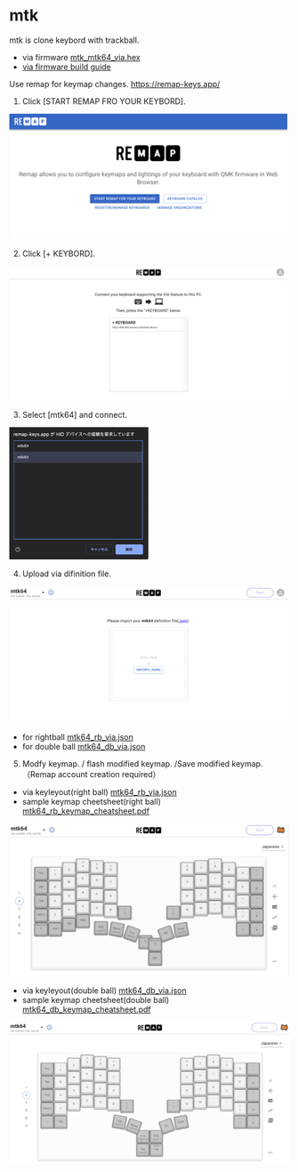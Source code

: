# mtk

mtk is clone keybord with trackball.

- via firmware  [mtk_mtk64_via.hex](mtk/mtk_mtk64_via.hex)
- [via firmware build guide](qmk_firmware/keyboards/mtk/)

Use remap for keymap changes.
https://remap-keys.app/

1. Click [START REMAP FRO YOUR KEYBORD].
<img width="500" src="mtk/remap_img/remap_1.png">

2. Click [+ KEYBORD].
<img width="500" src="mtk/remap_img/remap_2.png">

3. Select [mtk64] and connect.
<img width="250" src="mtk/remap_img/remap_3.png">

4. Upload via difinition file.
<img width="500" src="mtk/remap_img/remap_4.png">

- for rightball [mtk64_rb_via.json](mtk/mtk64_via.json)
- for double ball [mtk64_db_via.json](mtk/mtk64_db_via.json)

5. Modfy keymap. / flash modified keymap. /Save modified keymap.（Remap account creation required）

- via keyleyout(right ball) [mtk64_rb_via.json](mtk/mtk64_via.json)
- sample keymap cheetsheet(right ball) [mtk64_rb_keymap_cheatsheet.pdf](mtk/mtk64_rb_keymap_cheatsheet.pdf)
<img width="1186" alt="remap_key_leyout" src="mtk/remap_img/mtk64_rb_keymap.png">

- via keyleyout(double ball) [mtk64_db_via.json](mtk/mtk64_db_via.json)
- sample keymap cheetsheet(double ball) [mtk64_db_keymap_cheatsheet.pdf](mtk/mtk64_db_keymap_cheatsheet.pdf)
<img alt="remap_key_leyout_double_ball" src="mtk/remap_img/mtk64_db_keymap.png">
